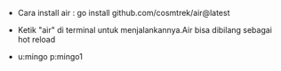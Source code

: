 - Cara install air : go install github.com/cosmtrek/air@latest 
- Ketik "air" di terminal untuk menjalankannya.Air bisa dibilang sebagai hot reload

- u:mingo p:mingo1